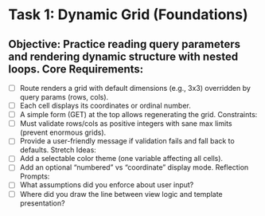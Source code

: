 # Task 1: Dynamic Grid (Foundations)


## Objective: Practice reading query parameters and rendering dynamic structure with nested loops. Core Requirements:

- [ ] Route renders a grid with default dimensions (e.g., 3x3) overridden by query params (rows, cols).
- [ ] Each cell displays its coordinates or ordinal number.
- [ ] A simple form (GET) at the top allows regenerating the grid. Constraints:
- [ ] Must validate rows/cols as positive integers with sane max limits (prevent enormous grids).
- [ ] Provide a user-friendly message if validation fails and fall back to defaults. Stretch Ideas:
- [ ] Add a selectable color theme (one variable affecting all cells).
- [ ] Add an optional “numbered” vs “coordinate” display mode. Reflection Prompts:
- [ ] What assumptions did you enforce about user input?
- [ ] Where did you draw the line between view logic and template presentation?